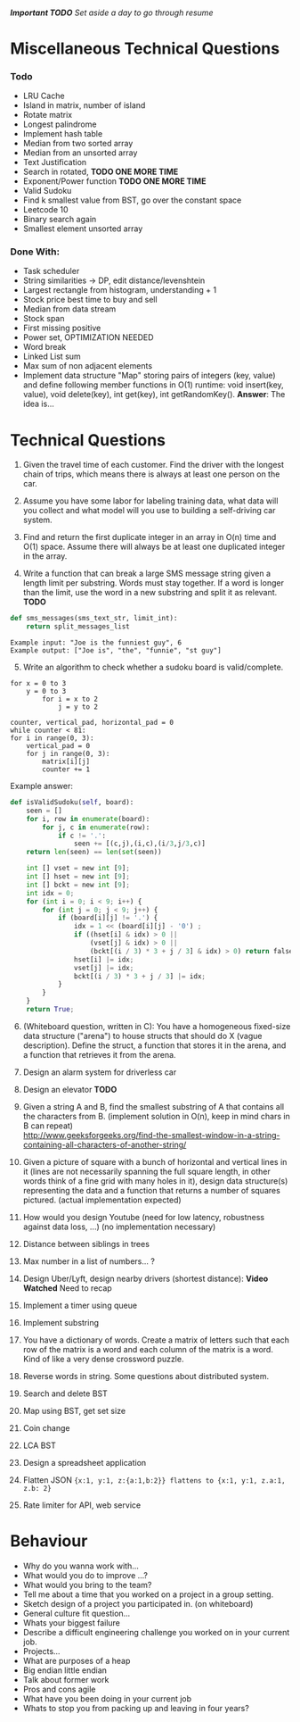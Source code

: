 ###### **Important TODO** Set aside a day to go through resume
# Miscellaneous Technical Questions
### Todo
- LRU Cache
- Island in matrix, number of island
- Rotate matrix
- Longest palindrome
- Implement hash table
- Median from two sorted array
- Median from an unsorted array
- Text Justification
- Search in rotated, **TODO ONE MORE TIME**
- Exponent/Power function **TODO ONE MORE TIME**
- Valid Sudoku
- Find k smallest value from BST, go over the constant space
- Leetcode 10
- Binary search again
- Smallest element unsorted array

### Done With:
- Task scheduler
- String similarities -> DP, edit distance/levenshtein
- Largest rectangle from histogram, understanding + 1
- Stock price best time to buy and sell
- Median from data stream
- Stock span
- First missing positive
- Power set, OPTIMIZATION NEEDED
- Word break
- Linked List sum
- Max sum of non adjacent elements
- Implement data structure "Map" storing pairs of integers (key, value) and define following member functions in O(1) runtime: void insert(key, value), void delete(key), int get(key), int getRandomKey(). 
**Answer**: The idea is...
 
# Technical Questions
1) Given the travel time of each customer. Find the driver with the longest chain of trips, which means there is always at least one person on the car.  

2) Assume you have some labor for labeling training data, what data will you collect and what model will you use to building a self-driving car system.  

3) Find and return the first duplicate integer in an array in O(n) time and O(1) space. Assume there will always be at least one duplicated integer in the array. 
4) Write a function that can break a large SMS message string given a length limit per substring. Words must stay together. If a word is longer than the limit, use the word in a new substring and split it as relevant.
**TODO**
```python
def sms_messages(sms_text_str, limit_int):
    return split_messages_list
```
```
Example input: "Joe is the funniest guy", 6
Example output: ["Joe is", "the", "funnie", "st guy"]
```

5) Write an algorithm to check whether a sudoku board is valid/complete.  
```
for x = 0 to 3
	y = 0 to 3
		for i = x to 2
			j = y to 2

counter, vertical_pad, horizontal_pad = 0
while counter < 81:
for i in range(0, 3):
	vertical_pad = 0
	for j in range(0, 3):
		matrix[i][j]
		counter += 1
```
Example answer:
```python
def isValidSudoku(self, board):
    seen = []
    for i, row in enumerate(board):
        for j, c in enumerate(row):
            if c != '.':
                seen += [(c,j),(i,c),(i/3,j/3,c)]
    return len(seen) == len(set(seen))

    int [] vset = new int [9];
    int [] hset = new int [9];
    int [] bckt = new int [9];
    int idx = 0;
    for (int i = 0; i < 9; i++) {
        for (int j = 0; j < 9; j++) {
            if (board[i][j] != '.') {
                idx = 1 << (board[i][j] - '0') ;
                if ((hset[i] & idx) > 0 ||
                    (vset[j] & idx) > 0 ||
                    (bckt[(i / 3) * 3 + j / 3] & idx) > 0) return false;
                hset[i] |= idx;
                vset[j] |= idx;
                bckt[(i / 3) * 3 + j / 3] |= idx;
            }
        }
    }
    return True;
```

6) (Whiteboard question, written in C): You have a homogeneous fixed-size data structure ("arena") to house structs that should do X (vague description). Define the struct, a function that stores it in the arena, and a function that retrieves it from the arena.  

7) Design an alarm system for driverless car

8) Design an elevator **TODO**

9) Given a string A and B, find the smallest substring of A that contains all the characters from B. (implement solution in O(n), keep in mind chars in B can repeat)  
http://www.geeksforgeeks.org/find-the-smallest-window-in-a-string-containing-all-characters-of-another-string/

10) Given a picture of square with a bunch of horizontal and vertical lines in it (lines are not necessarily spanning the full square length, in other words think of a fine grid with many holes in it), design data structure(s) representing the data and a function that returns a number of squares pictured. (actual implementation expected)  

11) How would you design Youtube (need for low latency, robustness against data loss, ...) (no implementation necessary)  

13) Distance between siblings in trees

14) Max number in a list of numbers... ?

15) Design Uber/Lyft, design nearby drivers (shortest distance): **Video Watched** Need to recap

16) Implement a timer using queue

17) Implement substring

18) You have a dictionary of words. Create a matrix of letters such that each row of the matrix is a word and each column of the matrix is a word. Kind of like a very dense crossword puzzle.  

19) Reverse words in string. Some questions about distributed system.  

20) Search and delete BST

21) Map using BST, get set size

22) Coin change

23) LCA BST

24) Design a spreadsheet application

25) Flatten JSON `{x:1, y:1, z:{a:1,b:2}} flattens to {x:1, y:1, z.a:1, z.b: 2}`

26) Rate limiter for API, web service

# Behaviour
- Why do you wanna work with...
- What would you do to improve ...?
- What would you bring to the team?
- Tell me about a time that you worked on a project in a group setting.
- Sketch design of a project you participated in. (on whiteboard)
- General culture fit question...
- Whats your biggest failure
- Describe a difficult engineering challenge you worked on in your current job.
- Projects...
- What are purposes of a heap
- Big endian little endian
- Talk about former work
- Pros and cons agile
- What have you been doing in your current job
- Whats to stop you from packing up and leaving in four years?
